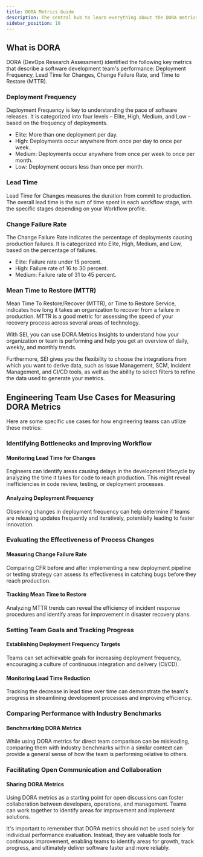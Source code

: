 ```yaml
---
title: DORA Metrics Guide
description: The central hub to learn everything about the DORA metrics on Harness SEI
sidebar_position: 10
---
```


## What is DORA

DORA (DevOps Research Assessment) identified the following key metrics that describe a software development team's performance: Deployment Frequency, Lead Time for Changes, Change Failure Rate, and Time to Restore (MTTR).

### Deployment Frequency

Deployment Frequency is key to understanding the pace of software releases. It is categorized into four levels – Elite, High, Medium, and Low – based on the frequency of deployments. 

* Elite: More than one deployment per day.
* High: Deployments occur anywhere from once per day to once per week.
* Medium: Deployments occur anywhere from once per week to once per month.
* Low: Deployment occurs less than once per month.

### Lead Time

Lead Time for Changes measures the duration from commit to production. The overall lead time is the sum of time spent in each workflow stage, with the specific stages depending on your Workflow profile.

### Change Failure Rate

The Change Failure Rate indicates the percentage of deployments causing production failures. It is categorized into Elite, High, Medium, and Low, based on the percentage of failures. 

* Elite: Failure rate under 15 percent.
* High: Failure rate of 16 to 30 percent.
* Medium: Failure rate of 31 to 45 percent.

### Mean Time to Restore (MTTR)

Mean Time To Restore/Recover (MTTR), or Time to Restore Service, indicates how long it takes an organization to recover from a failure in production. MTTR is a good metric for assessing the speed of your recovery process across several areas of technology.

With SEI, you can use DORA Metrics Insights to understand how your organization or team is performing and help you get an overview of daily, weekly, and monthly trends.

Furthermore, SEI gives you the flexibility to choose the integrations from which you want to derive data, such as Issue Management, SCM, Incident Management, and CI/CD tools, as well as the ability to select filters to refine the data used to generate your metrics.

## Engineering Team Use Cases for Measuring DORA Metrics

Here are some specific use cases for how engineering teams can utilize these metrics:

### Identifying Bottlenecks and Improving Workflow

#### Monitoring Lead Time for Changes

Engineers can identify areas causing delays in the development lifecycle by analyzing the time it takes for code to reach production. This might reveal inefficiencies in code review, testing, or deployment processes.

#### Analyzing Deployment Frequency

Observing changes in deployment frequency can help determine if teams are releasing updates frequently and iteratively, potentially leading to faster innovation.

### Evaluating the Effectiveness of Process Changes

#### Measuring Change Failure Rate

Comparing CFR before and after implementing a new deployment pipeline or testing strategy can assess its effectiveness in catching bugs before they reach production.

#### Tracking Mean Time to Restore

Analyzing MTTR trends can reveal the efficiency of incident response procedures and identify areas for improvement in disaster recovery plans.

### Setting Team Goals and Tracking Progress

#### Establishing Deployment Frequency Targets

Teams can set achievable goals for increasing deployment frequency, encouraging a culture of continuous integration and delivery (CI/CD).

#### Monitoring Lead Time Reduction

Tracking the decrease in lead time over time can demonstrate the team's progress in streamlining development processes and improving efficiency.

### Comparing Performance with Industry Benchmarks

#### Benchmarking DORA Metrics

While using DORA metrics for direct team comparison can be misleading, comparing them with industry benchmarks within a similar context can provide a general sense of how the team is performing relative to others.

### Facilitating Open Communication and Collaboration

#### Sharing DORA Metrics

Using DORA metrics as a starting point for open discussions can foster collaboration between developers, operations, and management. Teams can work together to identify areas for improvement and implement solutions.

It's important to remember that DORA metrics should not be used solely for individual performance evaluation. Instead, they are valuable tools for continuous improvement, enabling teams to identify areas for growth, track progress, and ultimately deliver software faster and more reliably.

